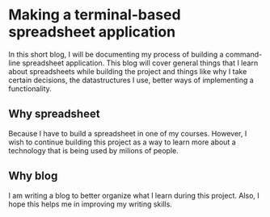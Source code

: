 # Making a terminal-based spreadsheet application
In this short blog, I will be documenting my process of building a command-line spreadsheet application. This blog will cover general things that I learn about spreadsheets while building the project and things like why I take certain decisions, the datastructures I use, better ways of implementing a functionality.

## Why spreadsheet
Because I have to build a spreadsheet in one of my courses. However, I wish to continue building this project as a way to learn more about a technology that is being used by milions of people.

## Why blog
I am writing a blog to better organize what I learn during this project. Also, I hope this helps me in improving my writing skills.
